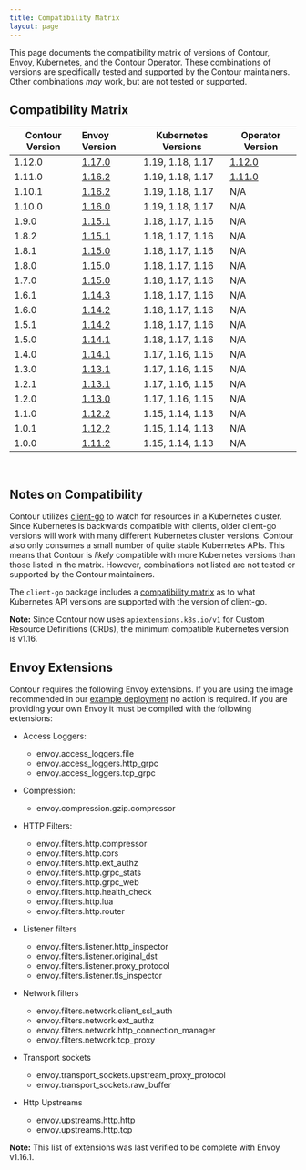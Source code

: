 ```yaml
---
title: Compatibility Matrix
layout: page
---
```


This page documents the compatibility matrix of versions of Contour, Envoy, Kubernetes, and the Contour Operator.
These combinations of versions are specifically tested and supported by the Contour maintainers.
Other combinations *may* work, but are not tested or supported.

## Compatibility Matrix

| Contour Version | Envoy Version        | Kubernetes Versions | Operator Version |
| --------------- | :------------------- | ------------------- | ---------------- |
| 1.12.0          | [1.17.0][13]         | 1.19, 1.18, 1.17    | [1.12.0][51]     |
| 1.11.0          | [1.16.2][12]         | 1.19, 1.18, 1.17    | [1.11.0][50]     |
| 1.10.1          | [1.16.2][12]         | 1.19, 1.18, 1.17    | N/A              |
| 1.10.0          | [1.16.0][11]         | 1.19, 1.18, 1.17    | N/A              |
| 1.9.0           | [1.15.1][10]         | 1.18, 1.17, 1.16    | N/A              |
| 1.8.2           | [1.15.1][10]         | 1.18, 1.17, 1.16    | N/A              |
| 1.8.1           | [1.15.0][9]          | 1.18, 1.17, 1.16    | N/A              |
| 1.8.0           | [1.15.0][9]          | 1.18, 1.17, 1.16    | N/A              |
| 1.7.0           | [1.15.0][9]          | 1.18, 1.17, 1.16    | N/A              |
| 1.6.1           | [1.14.3][8]          | 1.18, 1.17, 1.16    | N/A              |
| 1.6.0           | [1.14.2][7]          | 1.18, 1.17, 1.16    | N/A              |
| 1.5.1           | [1.14.2][7]          | 1.18, 1.17, 1.16    | N/A              |
| 1.5.0           | [1.14.1][6]          | 1.18, 1.17, 1.16    | N/A              |
| 1.4.0           | [1.14.1][6]          | 1.17, 1.16, 1.15    | N/A              |
| 1.3.0           | [1.13.1][5]          | 1.17, 1.16, 1.15    | N/A              |
| 1.2.1           | [1.13.1][5]          | 1.17, 1.16, 1.15    | N/A              |
| 1.2.0           | [1.13.0][4]          | 1.17, 1.16, 1.15    | N/A              |
| 1.1.0           | [1.12.2][3]          | 1.15, 1.14, 1.13    | N/A              |
| 1.0.1           | [1.12.2][3]          | 1.15, 1.14, 1.13    | N/A              |
| 1.0.0           | [1.11.2][2]          | 1.15, 1.14, 1.13    | N/A              |

<br />

## Notes on Compatibility
Contour utilizes [client-go][98] to watch for resources in a Kubernetes cluster.
Since Kubernetes is backwards compatible with clients, older client-go versions will work with many different Kubernetes cluster versions.
Contour also only consumes a small number of quite stable Kubernetes APIs.
This means that Contour is *likely* compatible with more Kubernetes versions than those listed in the matrix.
However, combinations not listed are not tested or supported by the Contour maintainers.

The `client-go` package includes a [compatibility matrix][99] as to what Kubernetes API versions are supported with the version of client-go.

__Note:__ Since Contour now uses `apiextensions.k8s.io/v1` for Custom Resource Definitions (CRDs), the minimum compatible Kubernetes version is v1.16.

## Envoy Extensions
Contour requires the following Envoy extensions.
If you are using the image recommended in our [example deployment][1] no action is required.
If you are providing your own Envoy it must be compiled with the following extensions:

- Access Loggers: 
  - envoy.access_loggers.file
  - envoy.access_loggers.http_grpc
  - envoy.access_loggers.tcp_grpc
  
- Compression:
  - envoy.compression.gzip.compressor
    
- HTTP Filters:
  - envoy.filters.http.compressor
  - envoy.filters.http.cors
  - envoy.filters.http.ext_authz
  - envoy.filters.http.grpc_stats
  - envoy.filters.http.grpc_web
  - envoy.filters.http.health_check
  - envoy.filters.http.lua
  - envoy.filters.http.router
   
- Listener filters
  - envoy.filters.listener.http_inspector
  - envoy.filters.listener.original_dst
  - envoy.filters.listener.proxy_protocol
  - envoy.filters.listener.tls_inspector

- Network filters
  - envoy.filters.network.client_ssl_auth
  - envoy.filters.network.ext_authz
  - envoy.filters.network.http_connection_manager
  - envoy.filters.network.tcp_proxy
  
- Transport sockets
  - envoy.transport_sockets.upstream_proxy_protocol
  - envoy.transport_sockets.raw_buffer
  
- Http Upstreams
  - envoy.upstreams.http.http
  - envoy.upstreams.http.tcp

__Note:__ This list of extensions was last verified to be complete with Envoy v1.16.1.


[1]: {{site.github.repository_url}}/tree/{{site.github.latest_release.tag_name}}/examples/contour

[2]: https://www.envoyproxy.io/docs/envoy/latest/version_history/v1.11.2
[3]: https://www.envoyproxy.io/docs/envoy/latest/version_history/v1.12.2
[4]: https://www.envoyproxy.io/docs/envoy/latest/version_history/v1.13.0
[5]: https://www.envoyproxy.io/docs/envoy/latest/version_history/v1.13.1
[6]: https://www.envoyproxy.io/docs/envoy/latest/version_history/v1.14.1
[7]: https://www.envoyproxy.io/docs/envoy/latest/version_history/v1.14.2
[8]: https://www.envoyproxy.io/docs/envoy/latest/version_history/v1.14.3
[9]: https://www.envoyproxy.io/docs/envoy/latest/version_history/v1.15.0
[10]: https://www.envoyproxy.io/docs/envoy/latest/version_history/v1.15.1
[11]: https://www.envoyproxy.io/docs/envoy/latest/version_history/v1.16.0
[12]: https://www.envoyproxy.io/docs/envoy/latest/version_history/v1.16.2
[13]: https://www.envoyproxy.io/docs/envoy/latest/version_history/v1.17.0

[50]: https://github.com/projectcontour/contour-operator/releases/tag/v1.11.0
[51]: https://github.com/projectcontour/contour-operator/releases/tag/v1.12.0

[98]: https://github.com/kubernetes/client-go
[99]: https://github.com/kubernetes/client-go#compatibility-matrix
